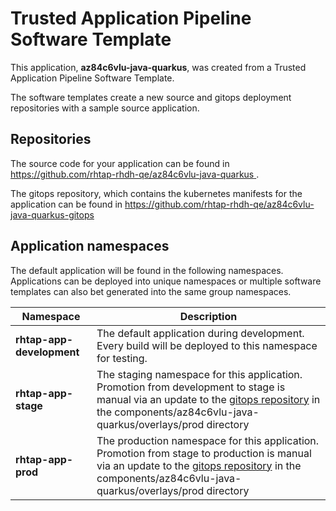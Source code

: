 # Trusted Application Pipeline Software Template

This application, **az84c6vlu-java-quarkus**, was created from a Trusted Application Pipeline Software Template.

The software templates create a new source and gitops deployment repositories with a sample source application. 

## Repositories

The source code for your application can be found in [https://github.com/rhtap-rhdh-qe/az84c6vlu-java-quarkus ](https://github.com/rhtap-rhdh-qe/az84c6vlu-java-quarkus ).
 
The gitops repository, which contains the kubernetes manifests for the application can be found in 
[https://github.com/rhtap-rhdh-qe/az84c6vlu-java-quarkus-gitops ](https://github.com/rhtap-rhdh-qe/az84c6vlu-java-quarkus-gitops ) 

## Application namespaces 

The default application will be found in the following namespaces. Applications can be deployed into unique namespaces or multiple software templates can also bet generated into the same group namespaces.  

|  Namespace   |  Description   |  
| -------- | -------- |   
| **rhtap-app-development** | The default application during development. Every build will be deployed to this namespace for testing. | 
| **rhtap-app-stage** | The staging namespace for this application. Promotion from development to stage is manual via an update to the [gitops repository](https://github.com/rhtap-rhdh-qe/az84c6vlu-java-quarkus-gitops ) in the components/az84c6vlu-java-quarkus/overlays/prod directory |  
| **rhtap-app-prod** | The production namespace for this application. Promotion from stage to production is manual via an update to the [gitops repository](https://github.com/rhtap-rhdh-qe/az84c6vlu-java-quarkus-gitops ) in the components/az84c6vlu-java-quarkus/overlays/prod directory | 
